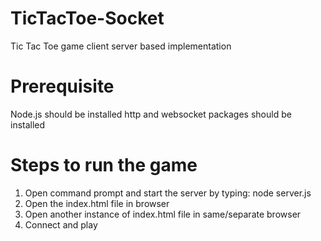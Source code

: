 # TicTacToe-Socket
Tic Tac Toe game client server based implementation

# Prerequisite
Node.js should be installed
http and websocket packages should be installed

# Steps to run the game
1. Open command prompt and start the server by typing: node server.js
2. Open the index.html file in browser
3. Open another instance of index.html file in same/separate browser
4. Connect and play
